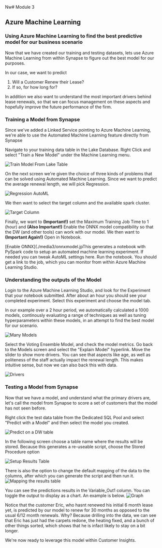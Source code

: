 Nw# Module 3

## Azure Machine Learning

### Using Azure Machine Learning to find the best predictive model for our business scenario

Now that we have created our training and testing datasets, lets use Azure Machine Learning from within Synapse to figure out the best model for our purposes. 

In our case, we want to predict
1. Will a Customer Renew their Lease?
2. If so, for how long for?

In addition we also want to understand the most important drivers behind lease renewals, so that we can focus management on these aspects and hopefully improve the future performance of the firm.

### Training a Model from Synapse
Since we've added a Linked Service pointing to Azure Machine Learning, we're able to use the Automated Machine Learning feature directly from Synapse

Navigate to your training data table in the Lake Database. Right Click and select "Train a New Model" under the Machine Learning menu.

![Train Model From Lake Table](./media3/trainmodelfromtable.jpg)

On the next screen we're given the choice of three kinds of problems that can be solved using Automated Machine Learning. Since we want to predict the average renewal length, we will pick Regression.

![Regression AutoML](./media3/selectRegression.jpg)

We then want to select the target column and the available spark cluster.

![Target Column](./media3/targetcolumn.jpg)

Finally, we want to **(Important!)** set the Maximum Training Job Time to 1 (hour) and **(Also Important!)** Enable the ONNX model compatibility so that the DW (and other tools) can work with our model. We then want to **(Important Again!)** Open in Notebook. 

[Enable ONNX](./media3/onnxmodel.jpThis generates a notebook with PySpark code to setup an automated machine learning experiment. If needed you can tweak AutoML settings here. Run the notebook. You should get a link to the job, which you can monitor from within Azure Machine Learning Studio. 


### Understanding the outputs of the Model

Login to the Azure Machine Learning Studio, and look for the Experiment that your notebook submitted. After about an hour you should see your completed experiment. Select this experiment and choose the model tab. 

In our example over a 2 hour period, we automatically calculated a 1000 models, continously evaluating a range of techniques as well as tuning hyperparameters within these models, in an attempt to find the best model for our scenario. 

![Many Models](./media3/manymodels.jpg)

Select the Voting Ensemble Model, and check the model metrics. Go back to the Models screen and select the "Explain Model" hyperlink. Move the slider to show more drivers. You can see that aspects like age, as well as politeness of the staff actually impact the renewal length. This makes intuitive sense, but now we can also back this with data. 

![Drivers ](./media3/drivers.jpg)


### Testing a Model from Synapse


Now that we have a model, and understand what the primary drivers are, let's call the model from Synapse to score a set of customers that the model has not seen before. 

Right click the test data table from the Dedicated SQL Pool and select "Predict with a Model" and then select the model you created.

![Predict on a DW table](./media3/dwtablepredict.jpg)

In the following screen choose a table name where the results will be stored. Because this generates a re-useable script, choose  the Stored Procedure option

![Setup Results Table](./media3/resultstable.jpg)

There is also the option to change the default mapping of the data to the columns, after which you can generate the script and then run it. 
![Mapping the results table](./media3/getpredictions.jpg) 

You can see the predictions results in the Variable_Out1 column. You can toggle the output to display as a chart. An example is below. 
![Graph](./media3/graph.jpg) 

Notice that the customer Eric, who hasnt renewed his initial 6 month lease yet, is predicted by our model to renew for 30 months as opposed to the usual 6/12 month renewals. Why? Because drilling into the data, we can see that Eric has just had the carpets redone, the heating fixed, and a bunch of other things sorted, which shows that he is infact likely to stay on a bit longer.

We're now ready to leverage this model within Customer Insights. 